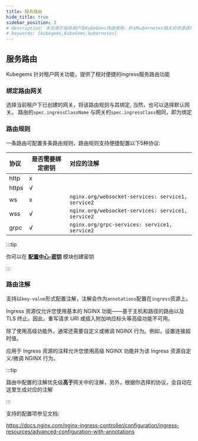 ```yaml
---
title: 服务路由
hide_title: true
sidebar_position: 2
# description: 本文用于指导用户在KubeGems快速使用，并对Kubernetes相关的资源进行操作
# keywords: [kubegems,KubeGems,kubernetes]
---
```


## 服务路由

Kubegems 针对租户网关功能，提供了相对便捷的ingress服务路由功能

### 绑定路由网关

选择当前租户下已创建的网关，将该路由规则与其绑定, 当然，也可以选择默认网关。
路由的`spec.ingressClassName` 与网关的`spec.ingressClass`相同，即为绑定

### 路由规则

一条路由可配置多条路由规则，路由规则支持便捷配置以下5种协议:

| 协议  | 是否需要绑定密钥 | 对应的注解                                         |
| :---- | ---------------- | :------------------------------------------------- |
| http  | x                |
| https | √                |
| ws    | x                | `nginx.org/websocket-services: service1, service2` |
| wss   | √                | `nginx.org/websocket-services: service1, service2` |
| grpc  | √                | `nginx.org/grpc-services: service1, service2`      |

:::tip

你可以在 **[配置中心-密钥](/docs/tasks/user-operation/workerloads/config.md)** 模块创建密钥

:::


### 路由注解

支持以`key-value`形式配置注解，注解会作为`annotations`配置在`ingress`资源上。

Ingress 资源仅允许您使用基本的 NGINX 功能——基于主机和路径的路由以及 TLS 终止。因此，重写请求 URI 或插入附加响应标头等高级功能不可用。

除了使用高级功能外，通常还需要自定义或微调 NGINX 行为。例如，设置连接超时值。

应用于 Ingress 资源的注释允许您使用高级 NGINX 功能并为该 Ingress 资源自定义/微调 NGINX 行为。

:::tip

路由中配置的注解优先级**高于**网关中的注解，另外，根据你选择的协议，会自动在这里生成对应的注解

:::

支持的配置项参见文档: 

<https://docs.nginx.com/nginx-ingress-controller/configuration/ingress-resources/advanced-configuration-with-annotations>

